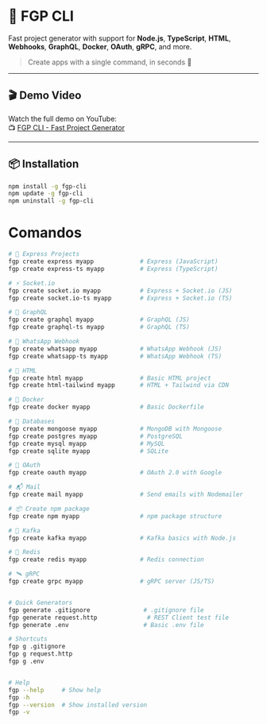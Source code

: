 <!-- fgp-cli\readme.md -->

# 🧰 FGP CLI

Fast project generator with support for **Node.js**, **TypeScript**, **HTML**, **Webhooks**, **GraphQL**, **Docker**, **OAuth**, **gRPC**, and more.

> Create apps with a single command, in seconds 🚀

---

## 🎬 Demo Video

Watch the full demo on YouTube:  
📺 [FGP CLI - Fast Project Generator](https://youtu.be/btgmyqPEEhE)

---

## 📦 Installation

```bash
npm install -g fgp-cli
npm update -g fgp-cli
npm uninstall -g fgp-cli
```

# Comandos

```sh
# 🧱 Express Projects
fgp create express myapp             # Express (JavaScript)
fgp create express-ts myapp          # Express (TypeScript)

# ⚡ Socket.io
fgp create socket.io myapp           # Express + Socket.io (JS)
fgp create socket.io-ts myapp        # Express + Socket.io (TS)

# 🔌 GraphQL
fgp create graphql myapp             # GraphQL (JS)
fgp create graphql-ts myapp          # GraphQL (TS)

# 💬 WhatsApp Webhook
fgp create whatsapp myapp            # WhatsApp Webhook (JS)
fgp create whatsapp-ts myapp         # WhatsApp Webhook (TS)

# 🎨 HTML
fgp create html myapp                # Basic HTML project
fgp create html-tailwind myapp       # HTML + Tailwind via CDN

# 🐳 Docker
fgp create docker myapp              # Basic Dockerfile

# 🧠 Databases
fgp create mongoose myapp            # MongoDB with Mongoose
fgp create postgres myapp            # PostgreSQL
fgp create mysql myapp               # MySQL
fgp create sqlite myapp              # SQLite

# 🔐 OAuth
fgp create oauth myapp               # OAuth 2.0 with Google

# 📬 Mail
fgp create mail myapp                # Send emails with Nodemailer

# 📦 Create npm package
fgp create npm myapp                 # npm package structure

# 📡 Kafka
fgp create kafka myapp               # Kafka basics with Node.js

# 🧊 Redis
fgp create redis myapp               # Redis connection

# 🛰️ gRPC
fgp create grpc myapp                # gRPC server (JS/TS)


# Quick Generators
fgp generate .gitignore               # .gitignore file
fgp generate request.http              # REST Client test file
fgp generate .env                     # Basic .env file

# Shortcuts
fgp g .gitignore
fgp g request.http
fgp g .env


# Help
fgp --help     # Show help
fgp -h
fgp --version  # Show installed version
fgp -v
```
